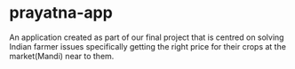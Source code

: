 # prayatna-app
An application created as part of our final project that is centred on solving Indian farmer issues specifically getting the right price for their crops at the market(Mandi) near to them.
